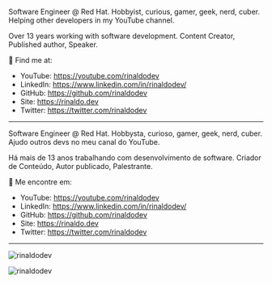 Software Engineer @ Red Hat. Hobbyist, curious, gamer, geek, nerd, cuber.
Helping other developers in my YouTube channel.

Over 13 years working with software development.
Content Creator, Published author, Speaker.

🔗 Find me at:
- YouTube: https://youtube.com/rinaldodev
- LinkedIn: https://www.linkedin.com/in/rinaldodev/
- GitHub: https://github.com/rinaldodev
- Site: https://rinaldo.dev
- Twitter: https://twitter.com/rinaldodev

------

Software Engineer @ Red Hat. Hobbysta, curioso, gamer, geek, nerd, cuber.
Ajudo outros devs no meu canal do YouTube.

Há mais de 13 anos trabalhando com desenvolvimento de software.
Criador de Conteúdo, Autor publicado, Palestrante.

🔗 Me encontre em:
- YouTube: https://youtube.com/rinaldodev
- LinkedIn: https://www.linkedin.com/in/rinaldodev/
- GitHub: https://github.com/rinaldodev
- Site: https://rinaldo.dev
- Twitter: https://twitter.com/rinaldodev

------------

<p><img src="https://github-readme-stats.vercel.app/api?theme=dark&username=rinaldodev&show_icons=true" alt="rinaldodev" /></p>

<p><img src="https://github-readme-stats.vercel.app/api/top-langs?theme=dark&username=rinaldodev&show_icons=true&layout=compact" alt="rinaldodev" /></p>


